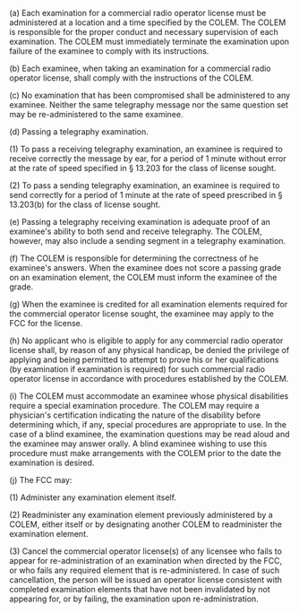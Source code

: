 (a) Each examination for a commercial radio operator license must be administered at a location and a time specified by the COLEM. The COLEM is responsible for the proper conduct and necessary supervision of each examination. The COLEM must immediately terminate the examination upon failure of the examinee to comply with its instructions.

(b) Each examinee, when taking an examination for a commercial radio operator license, shall comply with the instructions of the COLEM.

(c) No examination that has been compromised shall be administered to any examinee. Neither the same telegraphy message nor the same question set may be re-administered to the same examinee.

(d) Passing a telegraphy examination.

(1) To pass a receiving telegraphy examination, an examinee is required to receive correctly the message by ear, for a period of 1 minute without error at the rate of speed specified in § 13.203 for the class of license sought.

(2) To pass a sending telegraphy examination, an examinee is required to send correctly for a period of 1 minute at the rate of speed prescribed in § 13.203(b) for the class of license sought.

(e) Passing a telegraphy receiving examination is adequate proof of an examinee's ability to both send and receive telegraphy. The COLEM, however, may also include a sending segment in a telegraphy examination.

(f) The COLEM is responsible for determining the correctness of he examinee's answers. When the examinee does not score a passing grade on an examination element, the COLEM must inform the examinee of the grade.

(g) When the examinee is credited for all examination elements required for the commercial operator license sought, the examinee may apply to the FCC for the license.

(h) No applicant who is eligible to apply for any commercial radio operator license shall, by reason of any physical handicap, be denied the privilege of applying and being permitted to attempt to prove his or her qualifications (by examination if examination is required) for such commercial radio operator license in accordance with procedures established by the COLEM.

(i) The COLEM must accommodate an examinee whose physical disabilities require a special examination procedure. The COLEM may require a physician's certification indicating the nature of the disability before determining which, if any, special procedures are appropriate to use. In the case of a blind examinee, the examination questions may be read aloud and the examinee may answer orally. A blind examinee wishing to use this procedure must make arrangements with the COLEM prior to the date the examination is desired.

(j) The FCC may:

(1) Administer any examination element itself.

(2) Readminister any examination element previously administered by a COLEM, either itself or by designating another COLEM to readminister the examination element.

(3) Cancel the commercial operator license(s) of any licensee who fails to appear for re-administration of an examination when directed by the FCC, or who fails any required element that is re-administered. In case of such cancellation, the person will be issued an operator license consistent with completed examination elements that have not been invalidated by not appearing for, or by failing, the examination upon re-administration.

